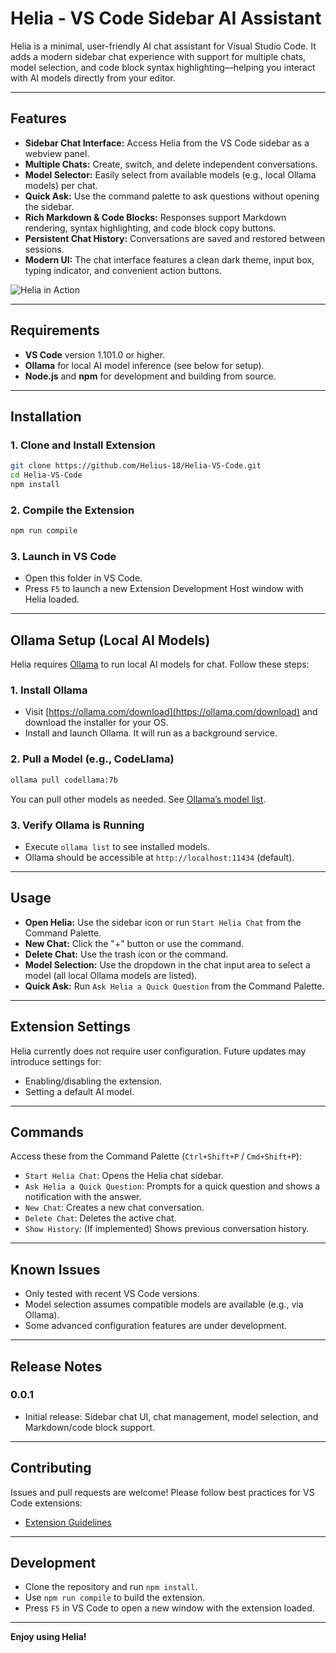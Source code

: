 # Helia - VS Code Sidebar AI Assistant

Helia is a minimal, user-friendly AI chat assistant for Visual Studio Code. It adds a modern sidebar chat experience with support for multiple chats, model selection, and code block syntax highlighting—helping you interact with AI models directly from your editor.

---

## Features

- **Sidebar Chat Interface:** Access Helia from the VS Code sidebar as a webview panel.
- **Multiple Chats:** Create, switch, and delete independent conversations.
- **Model Selector:** Easily select from available models (e.g., local Ollama models) per chat.
- **Quick Ask:** Use the command palette to ask questions without opening the sidebar.
- **Rich Markdown & Code Blocks:** Responses support Markdown rendering, syntax highlighting, and code block copy buttons.
- **Persistent Chat History:** Conversations are saved and restored between sessions.
- **Modern UI:** The chat interface features a clean dark theme, input box, typing indicator, and convenient action buttons.

![Helia in Action](images/feature-x.png) <!-- Replace with actual screenshots -->

---

## Requirements

- **VS Code** version 1.101.0 or higher.
- **Ollama** for local AI model inference (see below for setup).
- **Node.js** and **npm** for development and building from source.

---

## Installation

### 1. Clone and Install Extension

```bash
git clone https://github.com/Helius-18/Helia-VS-Code.git
cd Helia-VS-Code
npm install
```

### 2. Compile the Extension

```bash
npm run compile
```

### 3. Launch in VS Code

- Open this folder in VS Code.
- Press `F5` to launch a new Extension Development Host window with Helia loaded.

---

## Ollama Setup (Local AI Models)

Helia requires [Ollama](https://ollama.com/) to run local AI models for chat. Follow these steps:

### 1. Install Ollama

- Visit [https://ollama.com/download](https://ollama.com/download) and download the installer for your OS.
- Install and launch Ollama. It will run as a background service.

### 2. Pull a Model (e.g., CodeLlama)

```bash
ollama pull codellama:7b
```

You can pull other models as needed. See [Ollama’s model list](https://ollama.com/library).

### 3. Verify Ollama is Running

- Execute `ollama list` to see installed models.
- Ollama should be accessible at `http://localhost:11434` (default).

---

## Usage

- **Open Helia:** Use the sidebar icon or run `Start Helia Chat` from the Command Palette.
- **New Chat:** Click the "+" button or use the command.
- **Delete Chat:** Use the trash icon or the command.
- **Model Selection:** Use the dropdown in the chat input area to select a model (all local Ollama models are listed).
- **Quick Ask:** Run `Ask Helia a Quick Question` from the Command Palette.

---

## Extension Settings

Helia currently does not require user configuration. Future updates may introduce settings for:

- Enabling/disabling the extension.
- Setting a default AI model.

---

## Commands

Access these from the Command Palette (`Ctrl+Shift+P` / `Cmd+Shift+P`):

- `Start Helia Chat`: Opens the Helia chat sidebar.
- `Ask Helia a Quick Question`: Prompts for a quick question and shows a notification with the answer.
- `New Chat`: Creates a new chat conversation.
- `Delete Chat`: Deletes the active chat.
- `Show History`: (If implemented) Shows previous conversation history.

---

## Known Issues

- Only tested with recent VS Code versions.
- Model selection assumes compatible models are available (e.g., via Ollama).
- Some advanced configuration features are under development.

---

## Release Notes

### 0.0.1

- Initial release: Sidebar chat UI, chat management, model selection, and Markdown/code block support.

---

## Contributing

Issues and pull requests are welcome! Please follow best practices for VS Code extensions:

- [Extension Guidelines](https://code.visualstudio.com/api/references/extension-guidelines)

---

## Development

- Clone the repository and run `npm install`.
- Use `npm run compile` to build the extension.
- Press `F5` in VS Code to open a new window with the extension loaded.

---

**Enjoy using Helia!**
